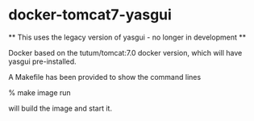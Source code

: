 # docker-tomcat7-yasgui

** This uses the legacy version of yasgui - no longer in development **

Docker based on the tutum/tomcat:7.0 docker version, which will have
yasgui pre-installed.

A Makefile has been provided to show the command lines

  % make image run

will build the image and start it.

	
